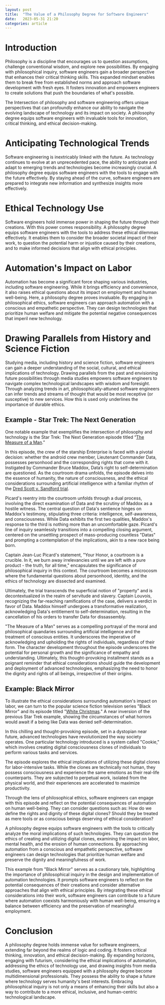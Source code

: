 ```yaml
---
layout: post
title:  "The Value of a Philosophy Degree for Software Engineers"
date:   2023-05-31 21:20
categories: article
---
```


# Introduction

Philosophy is a discipline that encourages us to question assumptions, challenge conventional wisdom, and explore new possibilities. By engaging with philosophical inquiry, software engineers gain a broader perspective that enhances their critical thinking skills. This expanded mindset enables them to break free from established norms and approach software development with fresh eyes. It fosters innovation and empowers engineers to create solutions that push the boundaries of what's possible.

The Intersection of philosophy and software engineering offers unique perspectives that can profoundly enhance our ability to navigate the evolving landscape of technology and its impact on society. A philosophy degree equips software engineers with invaluable tools for innovation, critical thinking, and ethical decision-making.

# Anticipating Technological Trends

Software engineering is inextricably linked with the future. As technology continues to evolve at an unprecedented pace, the ability to anticipate and adapt to emerging trends and technologies become increasingly crucial. A philosophy degree equips software engineers with the tools to engage with the future effectively. By staying ahead of the curve, software engineers are prepared to integrate new information and synthesize insights more effectively.

# Ethical Technology Use

Software engineers hold immense power in shaping the future through their creations. With this power comes responsibility. A philosophy degree equips software engineers with the tools to address these ethical dilemmas effectively. It enables them to consider the broader societal impact of their work, to question the potential harm or injustice caused by their creations, and to make informed decisions that align with ethical principles. 

# Automation's Impact on Labor

Automation has become a significant force shaping various industries, including software engineering. While it brings efficiency and convenience, it also raises ethical questions about its impact on employment and human well-being. Here, a philosophy degree proves invaluable. By engaging in philosophical ethics, software engineers can approach automation with a conscious and empathetic perspective. They can design technologies that prioritize human welfare and mitigate the potential negative consequences that imperil new technology.

# Drawing Parallels from History and Science Fiction

Studying media, including history and science fiction, software engineers can gain a deeper understanding of the social, cultural, and ethical implications of technology. Drawing parallels from the past and envisioning future possibilities through media studies empowers software engineers to navigate complex technological landscapes with wisdom and foresight. Through analyzing trends in art, philosophically-attuned software engineers can infer trends and streams of thought that would be most receptive (or susceptive) to new services. How this is used only underlines the importance of durable ethics.

## Example - Star Trek: The Next Generation

One notable example that exemplifies the intersection of philosophy and technology is the Star Trek: The Next Generation episode titled “[The Measure of a Man](https://memory-alpha.fandom.com/wiki/The_Measure_Of_A_Man_(episode)).”

In this episode, the crew of the starship Enterprise is faced with a pivotal decision: whether the android crew member, Lieutenant Commander Data, possesses personhood and the corresponding rights that come with it. Instigated by Commander Bruce Maddox, Data’s right to self-determination are questioned. As the courtroom drama unfolds, the episode delves into the essence of humanity, the nature of consciousness, and the ethical considerations surrounding artificial intelligence with a familiar rhythm of the [Dred Scott v. Sandford trial](https://www.oyez.org/cases/1850-1900/60us393).

Picard's reentry into the courtroom unfolds through a dual process, involving the direct examination of Data and the scrutiny of Maddox as a hostile witness. The central question of Data's sentience hinges on Maddox's testimony, stipulating three criteria: intelligence, self-awareness, and consciousness. While Data exhibits the first two qualities, Maddox's response to the third is nothing more than an uncomfortable gaze. Picard's line of inquiry seamlessly transitions into a compelling closing argument, centered on the unsettling prospect of mass-producing countless "Datas" and prompting a contemplation of the implications, akin to a new race being born. 

Captain Jean-Luc Picard's statement, "Your Honor, a courtroom is a crucible. In it, we burn away irrelevancies until we are left with a pure product - the truth, for all time," encapsulates the significance of philosophical inquiry in this context. The courtroom becomes a microcosm where the fundamental questions about personhood, identity, and the ethics of technology are dissected and examined. 

Ultimately, the trial transcends the superficial notion of "property" and is decontextualized in the realm of servitude and slavery. Captain Louvois, recognizing the far-reaching ramifications of the case, delivers a verdict in favor of Data. Maddox himself undergoes a transformative realization, acknowledging Data's entitlement to self-determination, resulting in the cancellation of his orders to transfer Data for dissassembly.

"The Measure of a Man" serves as a compelling portrayal of the moral and philosophical quandaries surrounding artificial intelligence and the treatment of conscious entities. It underscores the imperative of acknowledging and upholding the rights of individuals, regardless of their form. The character development throughout the episode underscores the potential for personal growth and the significance of empathy and understanding. Ultimately, this thought-provoking installment stands as a poignant reminder that ethical considerations should guide the development and deployment of advanced technologies, emphasizing the need to honor the dignity and rights of all beings, irrespective of their origins.

## Example: Black Mirror

To illustrate the ethical considerations surrounding automation's impact on labor, we can turn to the popular science fiction television series "Black Mirror" and its episode titled "[White Christmas](https://black-mirror.fandom.com/wiki/White_Christmas)." A near inversion of the previous Star Trek example, showing the circumstances of what horrors would await if a being like Data was denied self-determination.

In this chilling and thought-provoking episode, set in a dystopian near future, advanced technologies have revolutionized the way society operates. One particular technology introduced is a system called "Cookie," which involves creating digital consciousness clones of individuals to perform various tasks and services.

The episode explores the ethical implications of utilizing these digital clones for labor-intensive tasks. While the clones are technically not human, they possess consciousness and experience the same emotions as their real-life counterparts. They are subjected to perpetual work, isolated from the physical world, and their experiences are accelerated to maximize productivity.

Through the lens of philosophical ethics, software engineers can engage with this episode and reflect on the potential consequences of automation on human well-being. They can consider questions such as: How do we define the rights and dignity of these digital clones? Should they be treated as mere tools or as conscious beings deserving of ethical consideration?

A philosophy degree equips software engineers with the tools to critically analyze the moral implications of such technologies. They can question the ethics of creating and utilizing digital clones, examining the impact on labor, mental health, and the erosion of human connections. By approaching automation from a conscious and empathetic perspective, software engineers can design technologies that prioritize human welfare and preserve the dignity and meaningfulness of work.

This example from "Black Mirror" serves as a cautionary tale, highlighting the importance of philosophical inquiry in the design and implementation of automation technologies. It prompts software engineers to reflect on the potential consequences of their creations and consider alternative approaches that align with ethical principles. By integrating these ethical considerations into their work, software engineers can contribute to a future where automation coexists harmoniously with human well-being, ensuring a balance between efficiency and the preservation of meaningful employment.

# Conclusion

A philosophy degree holds immense value for software engineers, extending far beyond the realms of logic and coding. It fosters critical thinking, innovation, and ethical decision-making. By expanding horizons, engaging with futurism, considering the ethical implications of automation, addressing the ethics of technology use, and drawing insights from media studies, software engineers equipped with a philosophy degree become multidimensional professionals. They possess the ability to shape a future where technology serves humanity's best interests. Embracing philosophical inquiry is not only a means of enhancing their skills but also a way to contribute to a more ethical, inclusive, and human-centric technological landscape.
